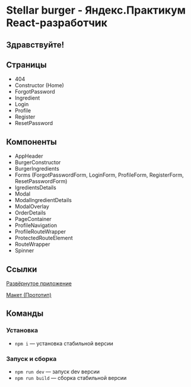 # Stellar burger - Яндекс.Практикум React-разработчик

## Здравствуйте!

## Страницы
- 404 
- Constructor (Home)
- ForgotPassword
- Ingredient
- Login
- Profile
- Register
- ResetPassword

## Компоненты
- AppHeader 
- BurgerConstructor
- BurgerIngredients
- Forms (ForgotPasswordForm, LoginForm, ProfileForm, RegisterForm, ResetPasswordForm)
- IgredientsDetails
- Modal
- ModalIngredientDetails
- ModalOverlay
- OrderDetails
- PageContainer
- ProfileNavigation
- ProfileRouteWrapper
- ProtectedRouteElement
- RouteWrapper
- Spinner

## Ссылки

[Развёрнутое приложение](https://yandex-react.netlify.app/)

[Макет (Прототип)](https://www.figma.com/design/zFGN2O5xktHl9VmoOieq5E/React-_-%D0%9F%D1%80%D0%BE%D0%B5%D0%BA%D1%82%D0%BD%D1%8B%D0%B5-%D0%B7%D0%B0%D0%B4%D0%B0%D1%87%D0%B8_external_link?node-id=0-1&p=f&t=cVYekLvbpzjq3I9z-0)

## Команды

### Установка

- `npm i` — установка стабильной версии

### Запуск и сборка

- `npm run dev` — запуск dev версии
- `npm run build` — сборка стабильной версии
